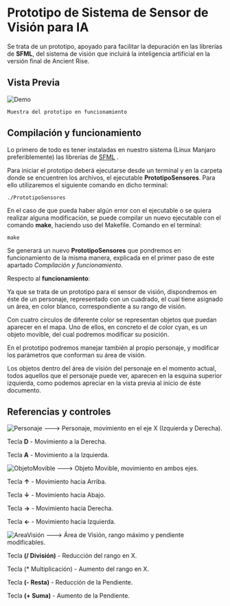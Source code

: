 # Prototipo de Sistema de Sensor de Visión para IA
Se trata de un prototipo, apoyado para facilitar la depuración en las librerías de **SFML**, del sistema de visión que incluirá la inteligencia artificial en la versión final de Ancient Rise.

## Vista Previa
   ![Demo](https://i.imgur.com/ezuL9Ka.gif)
   ```
   Muestra del prototipo en funcionamiento
   ```
## Compilación y funcionamiento
Lo primero de todo es tener instaladas en nuestro sistema (Linux Manjaro preferiblemente) las librerías de [SFML](https://www.sfml-dev.org/download.php) .

Para iniciar el prototipo deberá ejecutarse desde un terminal y en la carpeta donde se encuentren los archivos, el ejecutable **PrototipoSensores**. Para ello utilizaremos el siguiente comando en dicho terminal:
 ```
 ./PrototipoSensores
 ```

En el caso de que pueda haber algún error con el ejecutable o se quiera realizar alguna modificación, se puede compilar un nuevo ejecutable con el comando **make**, haciendo uso del Makefile. Comando en el terminal:
 ```
 make
 ```
 Se generará un nuevo **PrototipoSensores** que pondremos en funcionamiento de la misma manera, explicada en el primer paso de este apartado *Compilación y funcionamiento*.
 
 Respecto al **funcionamiento**:
 
 Ya que se trata de un prototipo para el sensor de visión, dispondremos en éste de un personaje, representado con un cuadrado, el cual tiene asignado un área, en color blanco, correspondiente a su rango de visión.
 
 Con cuatro círculos de diferente color se representan objetos que puedan aparecer en el mapa. Uno de ellos, en concreto el de color cyan, es un objeto movible, del cual podremos modificar su posición.
 
 En el prototipo podremos manejar también al propio personaje, y modificar los parámetros que conforman su área de visión.

Los objetos dentro del área de visión del personaje en el momento actual, todos aquellos que el personaje puede ver, aparecen en la esquina superior izquierda, como podemos apreciar en la vista previa al inicio de éste documento. 

## Referencias y controles

![Personaje](https://i.imgur.com/OraMJHD.png) ---> Personaje, movimiento en el eje X (Izquierda y Derecha).

Tecla **D** - Movimiento a la Derecha.

Tecla **A** - Movimiento a la Izquierda.

![ObjetoMovible](https://i.imgur.com/kgofYSa.png) ---> Objeto Movible, movimiento en ambos ejes.

Tecla **↑** - Movimiento hacia Arriba.

Tecla **↓** - Movimiento hacia Abajo.

Tecla **→** - Movimiento hacia Derecha.

Tecla **←** - Movimiento hacia Izquierda.

![AreaVisión](https://i.imgur.com/kgofYSa.png) ---> Área de Visión, rango máximo y pendiente modificables.

Tecla **(/ División)** - Reducción del rango en X.

Tecla (* Multiplicación) - Aumento del rango en X.

Tecla **(- Resta)** - Reducción de la Pendiente.

Tecla **(+ Suma)** - Aumento de la Pendiente.
